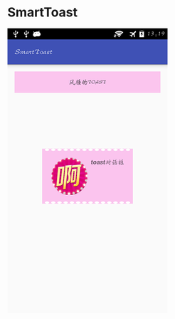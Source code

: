 # SmartToast
![image](https://github.com/jiangrongtao/SmartToast/blob/dev/raw/device-2016-06-30-131956.png)
